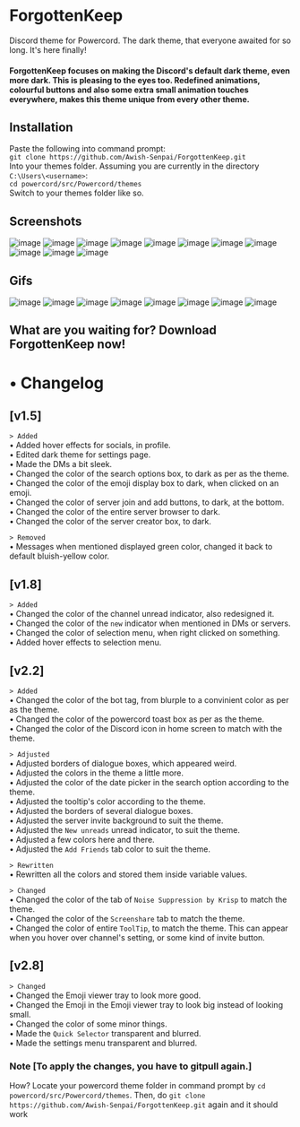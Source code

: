 # ForgottenKeep
Discord theme for Powercord. The dark theme, that everyone awaited for so long. It's here finally!
#### ForgottenKeep focuses on making the Discord's default dark theme, even more dark. This is pleasing to the eyes too. Redefined animations, colourful buttons and also some extra small animation touches everywhere, makes this theme unique from every other theme.

## Installation

Paste the following into command prompt:  
`git clone https://github.com/Awish-Senpai/ForgottenKeep.git`  
Into your themes folder. Assuming you are currently in the directory `C:\Users\<username>`:  
`cd powercord/src/Powercord/themes`  
Switch to your themes folder like so.

## Screenshots
![image](https://i.imgur.com/vesPxlt.png)
![image](https://i.imgur.com/bia8N8g.png)
![image](https://i.imgur.com/dAiaA2W.png)
![image](https://i.imgur.com/KpHjy7O.png)
![image](https://i.imgur.com/XpaP8FJ.png)
![image](https://i.imgur.com/P7r5BdO.png)
![image](https://i.imgur.com/c8w8USH.png)
![image](https://i.imgur.com/GiVMlEv.png)
![image](https://i.imgur.com/VEyRqDR.png)
![image](https://i.imgur.com/kgKau6h.png)
![image](https://i.imgur.com/tDy4Btp.png)

## Gifs
![image](https://i.imgur.com/URYSqL5.gif)
![image](https://i.imgur.com/uh2K2AK.gif)
![image](https://i.imgur.com/xKwPG22.gif)
![image](https://i.imgur.com/NO88KmH.gif)
![image](https://i.imgur.com/uHp6l9Y.gif)
![image](https://i.imgur.com/wQ4wqeh.gif)
![image](https://i.imgur.com/1mfTQVm.gif)
![image](https://i.imgur.com/Tws07qn.gif)

## What are you waiting for? Download ForgottenKeep now!

# • Changelog 

## [v1.5]

`> Added`  
• Added hover effects for socials, in profile.  
• Edited dark theme for settings page.  
• Made the DMs a bit sleek.  
• Changed the color of the search options box, to dark as per as the theme.  
• Changed the color of the emoji display box to dark, when clicked on an emoji.  
• Changed the color of server join and add buttons, to dark, at the bottom.  
• Changed the color of the entire server browser to dark.  
• Changed the color of the server creator box, to dark.  

`> Removed`  
• Messages when mentioned displayed green color, changed it back to default bluish-yellow color.  

## [v1.8]
`> Added`  
• Changed the color of the channel unread indicator, also redesigned it.  
• Changed the color of the `new` indicator when mentioned in DMs or servers.  
• Changed the color of selection menu, when right clicked on something.  
• Added hover effects to selection menu.  

## [v2.2]
`> Added`  
• Changed the color of the bot tag, from blurple to a convinient color as per as the theme.  
• Changed the color of the powercord toast box as per as the theme.  
• Changed the color of the Discord icon in home screen to match with the theme.  

`> Adjusted`  
• Adjusted borders of dialogue boxes, which appeared weird.  
• Adjusted the colors in the theme a little more.  
• Adjusted the color of the date picker in the search option according to the theme.  
• Adjusted the tooltip's color according to the theme.  
• Adjusted the borders of several dialogue boxes.  
• Adjusted the server invite background to suit the theme.  
• Adjusted the `New unreads` unread indicator, to suit the theme.  
• Adjusted a few colors here and there.  
• Adjusted the `Add Friends` tab color to suit the theme.  

`> Rewritten`  
• Rewritten all the colors and stored them inside variable values.  

`> Changed`  
• Changed the color of the tab of `Noise Suppression by Krisp` to match the theme.  
• Changed the color of the `Screenshare` tab to match the theme.  
• Changed the color of entire `ToolTip`, to match the theme. This can appear when you hover over channel's setting, or some kind of invite button.  

## [v2.8]  
`> Changed`  
• Changed the Emoji viewer tray to look more good.  
• Changed the Emoji in the Emoji viewer tray to look big instead of looking small.  
• Changed the color of some minor things.  
• Made the `Quick Selector` transparent and blurred.  
• Made the settings menu transparent and blurred.  

### Note [To apply the changes, you have to gitpull again.]
How? Locate your powercord theme folder in command prompt by `cd powercord/src/Powercord/themes`.
Then, do `git clone https://github.com/Awish-Senpai/ForgottenKeep.git` again and it should work
